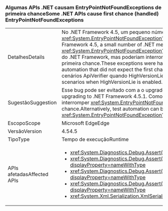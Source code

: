 ### <a name="some-net-apis-cause-first-chance-handled-entrypointnotfoundexceptions"></a><span data-ttu-id="4184b-101">Algumas APIs .NET causam EntryPointNotFoundExceptions de primeira chance</span><span class="sxs-lookup"><span data-stu-id="4184b-101">Some .NET APIs cause first chance (handled) EntryPointNotFoundExceptions</span></span>

|   |   |
|---|---|
|<span data-ttu-id="4184b-102">Detalhes</span><span class="sxs-lookup"><span data-stu-id="4184b-102">Details</span></span>|<span data-ttu-id="4184b-103">No .NET Framework 4.5, um pequeno número de métodos .NET começou a gerar <xref:System.EntryPointNotFoundException?displayProperty=name>s de primeira chance.</span><span class="sxs-lookup"><span data-stu-id="4184b-103">In the .NET Framework 4.5, a small number of .NET methods began throwing first chance <xref:System.EntryPointNotFoundException?displayProperty=name>s.</span></span> <span data-ttu-id="4184b-104">Essas exceções eram tratadas dentro do .NET Framework, mas poderiam interromper a automação de teste que não esperava as exceções de primeira chance.</span><span class="sxs-lookup"><span data-stu-id="4184b-104">These exceptions were handled within the .Net Framework, but could break test automation that did not expect the first chance exceptions.</span></span> <span data-ttu-id="4184b-105">Essas mesmas APIs interrompem alguns cenários ApiVerifier quando HighVersionLie é habilitado.</span><span class="sxs-lookup"><span data-stu-id="4184b-105">These same APIs break some ApiVerifier scenarios when HighVersionLie is enabled.</span></span>|
|<span data-ttu-id="4184b-106">Sugestão</span><span class="sxs-lookup"><span data-stu-id="4184b-106">Suggestion</span></span>|<span data-ttu-id="4184b-107">Esse bug pode ser evitado com a o upgrade para o .NET Framework 4.5.1.</span><span class="sxs-lookup"><span data-stu-id="4184b-107">This bug can be avoided by upgrading to .NET Framework 4.5.1.</span></span> <span data-ttu-id="4184b-108">Como alternativa, a automação de teste pode ser atualizada para não interromper <xref:System.EntryPointNotFoundException?displayProperty=name> de primeira chance.</span><span class="sxs-lookup"><span data-stu-id="4184b-108">Alternatively, test automation can be updated to not break on first-chance <xref:System.EntryPointNotFoundException?displayProperty=name>s.</span></span>|
|<span data-ttu-id="4184b-109">Escopo</span><span class="sxs-lookup"><span data-stu-id="4184b-109">Scope</span></span>|<span data-ttu-id="4184b-110">Microsoft Edge</span><span class="sxs-lookup"><span data-stu-id="4184b-110">Edge</span></span>|
|<span data-ttu-id="4184b-111">Versão</span><span class="sxs-lookup"><span data-stu-id="4184b-111">Version</span></span>|<span data-ttu-id="4184b-112">4.5</span><span class="sxs-lookup"><span data-stu-id="4184b-112">4.5</span></span>|
|<span data-ttu-id="4184b-113">Tipo</span><span class="sxs-lookup"><span data-stu-id="4184b-113">Type</span></span>|<span data-ttu-id="4184b-114">Tempo de execução</span><span class="sxs-lookup"><span data-stu-id="4184b-114">Runtime</span></span>|
|<span data-ttu-id="4184b-115">APIs afetadas</span><span class="sxs-lookup"><span data-stu-id="4184b-115">Affected APIs</span></span>|<ul><li><xref:System.Diagnostics.Debug.Assert(System.Boolean)?displayProperty=nameWithType></li><li><xref:System.Diagnostics.Debug.Assert(System.Boolean,System.String)?displayProperty=nameWithType></li><li><xref:System.Diagnostics.Debug.Assert(System.Boolean,System.String,System.String)?displayProperty=nameWithType></li><li><xref:System.Diagnostics.Debug.Assert(System.Boolean,System.String,System.String,System.Object[])?displayProperty=nameWithType></li><li><xref:System.Xml.Serialization.XmlSerializer.%23ctor(System.Type)?displayProperty=nameWithType></li></ul>|

